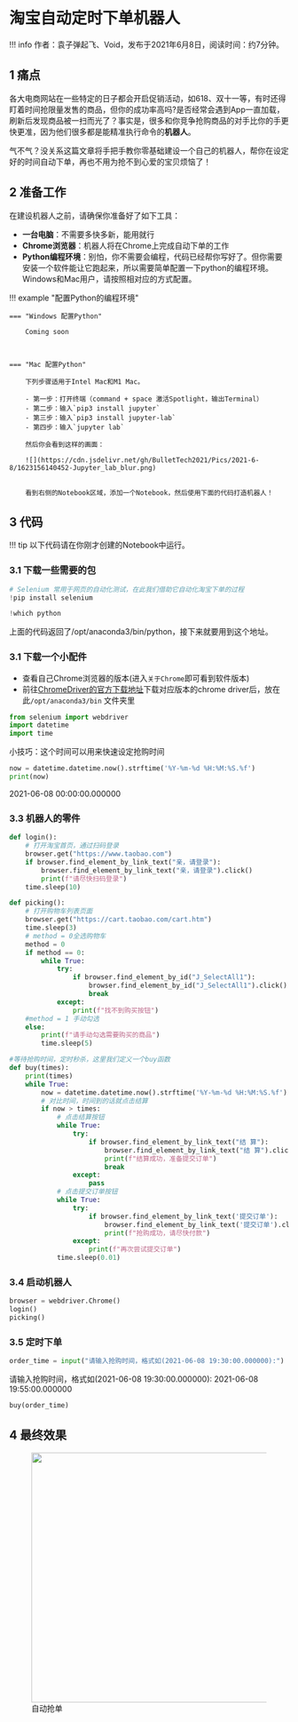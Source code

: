 # 淘宝自动定时下单机器人

!!! info 
    作者：袁子弹起飞、Void，发布于2021年6月8日，阅读时间：约7分钟。

## 1 痛点

各大电商网站在一些特定的日子都会开启促销活动，如618、双十一等，有时还得盯着时间抢限量发售的商品，但你的成功率高吗?是否经常会遇到App一直加载，刷新后发现商品被一扫而光了？事实是，很多和你竞争抢购商品的对手比你的手更快更准，因为他们很多都是能精准执行命令的**机器人**。

气不气？没关系这篇文章将手把手教你零基础建设一个自己的机器人，帮你在设定好的时间自动下单，再也不用为抢不到心爱的宝贝烦恼了！

## 2 准备工作

在建设机器人之前，请确保你准备好了如下工具：

- **一台电脑**：不需要多快多新，能用就行
- **Chrome浏览器**：机器人将在Chrome上完成自动下单的工作
- **Python编程环境**：别怕，你不需要会编程，代码已经帮你写好了。但你需要安装一个软件能让它跑起来，所以需要简单配置一下python的编程环境。Windows和Mac用户，请按照相对应的方式配置。

!!! example "配置Python的编程环境"

    === "Windows 配置Python"

        Coming soon

        

    === "Mac 配置Python"
        
        下列步骤适用于Intel Mac和M1 Mac。
        
        - 第一步：打开终端（command + space 激活Spotlight，输出Terminal）
        - 第二步：输入`pip3 install jupyter`
        - 第三步：输入`pip3 install jupyter-lab`
        - 第四步：输入`jupyter lab`
        
        然后你会看到这样的画面：
        
        ![](https://cdn.jsdelivr.net/gh/BulletTech2021/Pics/2021-6-8/1623156140452-Jupyter_lab_blur.png)
          
        
        看到右侧的Notebook区域，添加一个Notebook，然后使用下面的代码打造机器人！
        


## 3 代码

!!! tip
    以下代码请在你刚才创建的Notebook中运行。

### 3.1 下载一些需要的包

```python
# Selenium 常用于网页的自动化测试，在此我们借助它自动化淘宝下单的过程
!pip install selenium
```

```python
!which python
```
上面的代码返回了/opt/anaconda3/bin/python，接下来就要用到这个地址。

### 3.1 下载一个小配件
- 查看自己Chrome浏览器的版本(进入`关于Chrome`即可看到软件版本)
- 前往[ChromeDriver的官方下载地址](https://chromedriver.storage.googleapis.com/index.html)下载对应版本的chrome driver后，放在此```/opt/anaconda3/bin``` 文件夹里


```python
from selenium import webdriver
import datetime
import time
```

小技巧：这个时间可以用来快速设定抢购时间


```python
now = datetime.datetime.now().strftime('%Y-%m-%d %H:%M:%S.%f')
print(now)
```

2021-06-08 00:00:00.000000

### 3.3 机器人的零件 

```python
def login():
    # 打开淘宝首页，通过扫码登录
    browser.get("https://www.taobao.com")
    if browser.find_element_by_link_text("亲，请登录"):
        browser.find_element_by_link_text("亲，请登录").click()
        print(f"请尽快扫码登录")
    time.sleep(10)
```

```python
def picking():
    # 打开购物车列表页面
    browser.get("https://cart.taobao.com/cart.htm")
    time.sleep(3)
    # method = 0全选购物车
    method = 0
    if method == 0:
        while True:
            try:
                if browser.find_element_by_id("J_SelectAll1"):
                    browser.find_element_by_id("J_SelectAll1").click()
                    break
            except:
                print(f"找不到购买按钮")
    #method = 1 手动勾选
    else:
        print(f"请手动勾选需要购买的商品")
        time.sleep(5)
```


```python
#等待抢购时间，定时秒杀，这里我们定义一个buy函数
def buy(times):
    print(times)
    while True:
        now = datetime.datetime.now().strftime('%Y-%m-%d %H:%M:%S.%f')
        # 对比时间，时间到的话就点击结算
        if now > times:
            # 点击结算按钮
            while True:
                try:
                    if browser.find_element_by_link_text("结 算"):
                        browser.find_element_by_link_text("结 算").click()
                        print(f"结算成功，准备提交订单")
                        break
                except:
                    pass
            # 点击提交订单按钮
            while True:
                try:
                    if browser.find_element_by_link_text('提交订单'):
                        browser.find_element_by_link_text('提交订单').click()
                        print(f"抢购成功，请尽快付款")
                except:
                    print(f"再次尝试提交订单")
            time.sleep(0.01)
```


### 3.4 启动机器人 

```python
browser = webdriver.Chrome()
login()
picking()
```

### 3.5 定时下单

```python
order_time = input("请输入抢购时间，格式如(2021-06-08 19:30:00.000000):")
```

请输入抢购时间，格式如(2021-06-08 19:30:00.000000): 2021-06-08 19:55:00.000000

```python
buy(order_time)
```

## 4 最终效果

<figure>
  <img src="https://cdn.jsdelivr.net/gh/BulletTech2021/Pics/2021-6-8/1623156140452-Jupyter_lab_blur.png" width="450" />
  <figcaption>自动抢单</figcaption>
</figure>
